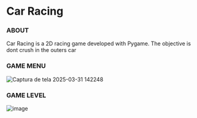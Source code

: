 # Car Racing

### ABOUT

Car Racing is a 2D racing game developed with Pygame. The objective is dont crush in the outers car

### GAME MENU
![Captura de tela 2025-03-31 142248](https://github.com/user-attachments/assets/45b9b74d-42c8-4efc-a29a-1a68fb8e3edf)

### GAME LEVEL
![image](https://github.com/user-attachments/assets/295967cc-1fe6-4077-b9c1-280d8d518dea)
